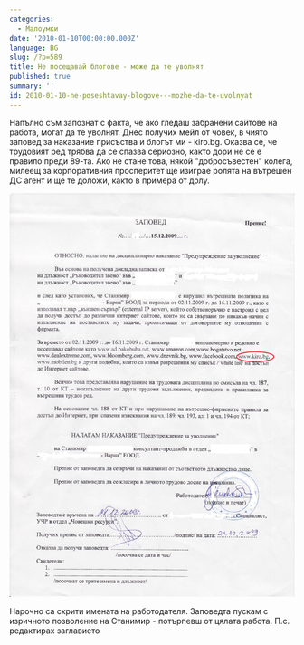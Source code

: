 ```yaml
---
categories:
  - Малоумки
date: '2010-01-10T00:00:00.000Z'
language: BG
slug: /?p=589
title: Не посещавай блогове - може да те уволнят
published: true
summary: ''
id: 2010-01-10-ne-poseshtavay-blogove---mozhe-da-te-uvolnyat
---
```


Напълно съм запознат с факта, че ако гледаш забранени сайтове на работа, могат да те уволнят. Днес получих мейл от човек, в чиято заповед за наказание присъства и блогът ми - kiro.bg. Оказва се, че трудовият ред трябва да се спазва сериозно, както дори не се е правило преди 89-та. Ако не стане това, някой "добросъвестен" колега, милеещ за корпоративния просперитет ще изиграе ролята на вътрешен ДС агент и ще те доложи, както в примера от долу. 

![](https://raw.githubusercontent.com/kirilchristov/blog_images/main/2010/01/Kiro2.jpg)

 Нарочно са скрити имената на работодателя. Заповедта пускам с изричното позволение на Станимир - потърпевш от цялата работа. П.с. редактирах заглавието
